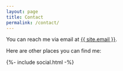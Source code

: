 ```yaml
---
layout: page
title: Contact
permalink: /contact/
---
```

You can reach me via email at <a class="u-email" href="mailto:{{ site.email }}">{{ site.email }}</a>.

Here are other places you can find me:

<div class="social-links">
  {%- include social.html -%}
</div>
